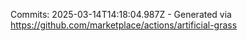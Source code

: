 Commits: 2025-03-14T14:18:04.987Z - Generated via https://github.com/marketplace/actions/artificial-grass
<br>
